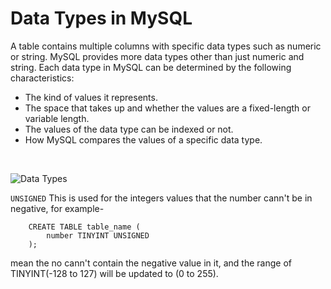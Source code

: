 # Data Types in MySQL

A table contains multiple columns with specific data types such as numeric or string. MySQL provides more data types other than just numeric and string. Each data type in MySQL can be determined by the following characteristics:

* The kind of values it represents.
* The space that takes up and whether the values are a fixed-length or variable length.
* The values of the data type can be indexed or not.
* How MySQL compares the values of a specific data type.

<br>

![Data Types](https://www.mysqltutorial.org/wp-content/uploads/2024/01/mysqldatatypes.jpg)

`UNSIGNED` This is used for the integers values that the number cann't be in negative, for example- 
```
    CREATE TABLE table_name (
        number TINYINT UNSIGNED
    );
```
mean the no cann't contain the negative value in it, and the range of TINYINT(-128 to 127) will be updated to (0 to 255).